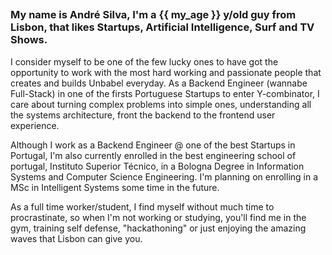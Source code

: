 ## <h3 class="lead text-left">My name is André Silva, I'm a {{ my_age }} y/old guy from Lisbon, that likes Startups, Artificial Intelligence, Surf and TV Shows.</h3>

<p>I consider myself to be one of the few lucky ones to have got the 
opportunity to work with the most hard working and passionate people that 
creates and builds Unbabel everyday. As a Backend Engineer (wannabe Full-Stack) 
in one of the firsts Portuguese Startups to enter Y-combinator, I care 
about turning complex problems into simple ones, understanding all the systems 
architecture, front the backend to the frontend user experience.</p>

<p>Although I work as a Backend Engineer @ one of the best Startups in Portugal, 
I'm also currently enrolled in the best engineering school of portugal, Instituto 
Superior Técnico, in a Bologna Degree in Information Systems and Computer Science 
Engineering. I'm planning on enrolling in a MSc in Intelligent Systems some 
time in the future.</p>

<p>As a full time worker/student, I find myself without much time to procrastinate, 
so when I'm not working or studying, you'll find me in the gym, training self 
defense, "hackathoning" or just enjoying the amazing waves that Lisbon can give you.</p>

<!-- My passion lies in Artificial Intelligence. The naive idea of making the 
machine do all your work the minimum effort, learning by itself, is something that always intrigued me.-->
